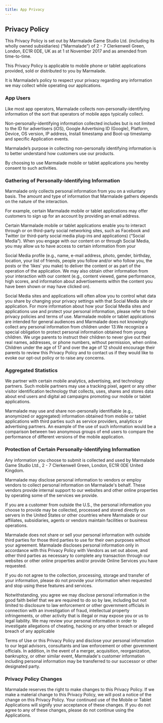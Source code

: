 ```yaml
---
title: App Privacy
---
```

## Privacy Policy

This Privacy Policy is set out by Marmalade Game Studio Ltd. (including its wholly owned
subsidiaries) (“Marmalade”) of 2 - 7 Clerkenwell Green, London, EC1R 0DE, UK as at 1 st November
2017 and as amended from time-to-time.

This Privacy Policy is applicable to mobile phone or tablet applications provided, sold or
distributed to you by Marmalade.

It is Marmalade’s policy to respect your privacy regarding any information we may collect while
operating our applications.

### App Users

Like most app operators, Marmalade collects non-personally-identifying information of the sort
that operators of mobile apps typically collect.

Non-personally-identifying information collected includes but is not limited to the ID for advertisers
(iOS), Google Advertising ID (Google), Platform, Device, OS version, IP address, Install timestamp
and Boot-up timestamp and specific Application events.

Marmalade’s purpose in collecting non-personally identifying information is to better understand
how customers use our products.

By choosing to use Marmalade mobile or tablet applications you hereby consent to such activities.

### Gathering of Personally-Identifying Information

Marmalade only collects personal information from you on a voluntary basis. The amount and
type of information that Marmalade gathers depends on the nature of the interaction.

For example, certain Marmalade mobile or tablet applications may offer customers to sign up for an
account by providing an email address.

Certain Marmalade mobile or tablet applications enable you to interact through or on third-party
social networking sites, such as Facebook and Twitter (or third-party social media plug-ins and
applications) (“Social Media”). When you engage with our content on or through Social Media, you
may allow us to have access to certain information from your

Social Media profile (e.g., name, e-mail address, photo, gender, birthday, location, your list of friends,
people you follow and/or who follow you, the posts or the ‘likes’ you make) to deliver the content or
as part of the operation of the application. We may also obtain other information from your
interaction with our content (e.g., content viewed, game performance, high scores, and information
about advertisements within the content you have been shown or may have clicked on).


Social Media sites and applications will often allow you to control what data you share by changing
your privacy settings with that Social Media site or application. For more information about how
your Social Media sites and applications use and protect your personal information, please refer to
their privacy policies and terms of use. Marmalade mobile or tablet applications are intended for
general audiences and Marmalade does not knowingly collect any personal information from
children under 13.We recognize a special obligation to protect personal information obtained from
young children. We urge parents to instruct their children to never give out their real names,
addresses, or phone numbers, without permission, when online. Children under the age of 17 and
over the age of 12 should encourage their parents to review this Privacy Policy and to contact us if
they would like to evoke our opt-out policy or to raise any concerns.

### Aggregated Statistics

We partner with certain mobile analytics, advertising, and technology partners. Such mobile
partners may use a tracking pixel, agent or any other visitor identification technology that
collects, uses, shares and stores data about end users and digital ad campaigns promoting our
mobile or tablet applications.

Marmalade may use and share non-personally identifiable (e.g., anonymized or aggregated)
information obtained from mobile or tablet applications with third parties such as service providers,
analytics or advertising partners. An example of the use of such information would be a comparison
between two anonymous groups of end users to compare the performance of different versions of
the mobile application.

### Protection of Certain Personally-Identifying Information

Any information you choose to submit is collected and used by Marmalade Game Studio Ltd., 2 - 7
Clerkenwell Green, London, EC1R 0DE United Kingdom.

Marmalade may disclose personal information to vendors or employ vendors to collect personal
information on Marmalade's behalf. These vendors provide internal support to our websites and
other online properties by operating some of the services we provide.

If you are a customer from outside the U.S., the personal information you choose to provide may be
collected, processed and stored directly on servers in the United States or other countries where
Marmalade or our affiliates, subsidiaries, agents or vendors maintain facilities or business operations.

Marmalade does not share or sell your personal information with outside third parties for those
third parties to use for their own purposes without your agreement. Marmalade discloses personal
information only in accordance with this Privacy Policy with Vendors as set out above, and other
third parties as necessary to complete any transaction through our websites or other online
properties and/or provide Online Services you have requested.


If you do not agree to the collection, processing, storage and transfer of your information, please
do not provide your information when requested and stop using these features and services.

Notwithstanding, you agree we may disclose personal information in the good faith belief that we
are required to do so by law, including but not limited to disclosure to law enforcement or other
government officials in connection with an investigation of fraud, intellectual property infringements,
or other activity that is illegal or may expose you or us to legal liability. We may review your personal
information in order to investigate allegations of cheating, hacking or any other breach or alleged
breach of any applicable

Terms of Use or this Privacy Policy and disclose your personal information to our legal advisors,
consultants and law enforcement or other government officials. In addition, in the event of a merger,
acquisition, reorganization, bankruptcy, or other similar event, Marmalade's customer information
including personal information may be transferred to our successor or other designated party.

### Privacy Policy Changes

Marmalade reserves the right to make changes to this Privacy Policy. If we make a material change
to this Privacy Policy, we will post a notice of the change on this Privacy Policy. Your continued use
of the Mobile or Tablet Applications will signify your acceptance of these changes. If you do not
agree to any of these changes, please do not continue using the Applications.


